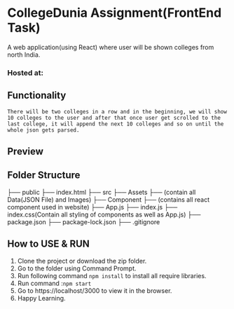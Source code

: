 # CollegeDunia Assignment(FrontEnd Task)
A web application(using React) where user will be shown colleges from north India.

### Hosted at: 

## Functionality
`There will be two colleges in a row and in the beginning, we will show 10 colleges to the user and after that once user get scrolled to the last college, it will append the next 10 colleges and so on until the whole json gets parsed.`

## Preview

## Folder Structure

├── public
        ├── index.html
    ├── src
        ├── Assets
            ├── (contain all Data(JSON File) and Images)
        ├── Component
            ├── (contains all react component used in website)
    ├── App.js
    ├── index.js
    ├── index.css(Contain all styling of components as well as App.js)
    ├── package.json
    ├── package-lock.json
    ├── .gitignore


## How to USE & RUN
1. Clone the project or download the zip folder.
2. Go to the folder using Command Prompt.
3. Run following command `npm install` to install all require libraries.
4. Run command :`npm start`
5. Go to https://localhost/3000 to view it in the browser.
6. Happy Learning.
